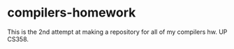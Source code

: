# compilers-homework
This is the 2nd attempt at making a repository for all of my compilers hw. UP CS358.
